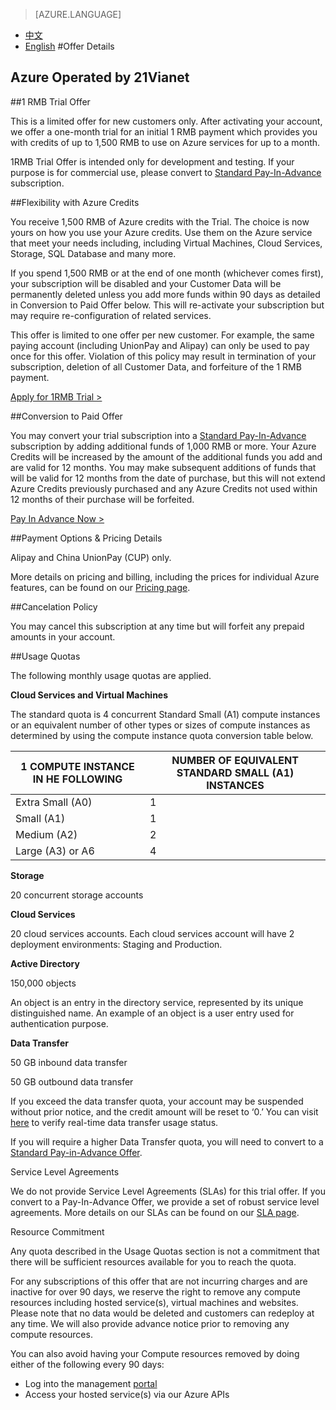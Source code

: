 <properties
	pageTitle="Offer Details - Microsoft Azure"
    description="Offer Details - 1 RMB Trial Offer"
    services=""
    documentationCenter=""
    authors=""
    manager=""
    editor=""
    tags=""/>

<tags ms.service="legal-en" ms.date="" wacn.date="" wacn.lang="en"/>

> [AZURE.LANGUAGE]
- [中文](/offers/ms-mc-azr-44p/)
- [English](/offers/ms-mc-azr-44p-en/)
#Offer Details

## Azure Operated by 21Vianet

##1 RMB Trial Offer

This is a limited offer for new customers only. After activating your account, we offer a one-month trial for an initial 1 RMB payment which provides you with credits of up to 1,500 RMB to use on Azure services for up to a month.

1RMB Trial Offer is intended only for development and testing. If your purpose is for commercial use, please convert to  [Standard Pay-In-Advance](/offers/ms-mc-arz-33p/) subscription.

##Flexibility with Azure Credits

You receive 1,500 RMB of Azure credits with the Trial. The choice is now yours on how you use your Azure credits. Use them on the Azure service that meet your needs including, including Virtual Machines, Cloud Services, Storage, SQL Database and many more.

If you spend 1,500 RMB or at the end of one month (whichever comes first), your subscription will be disabled and your Customer Data will be permanently deleted unless you add more funds within 90 days as detailed in Conversion to Paid Offer below. This will re-activate your subscription but may require re-configuration of related services. 

This offer is limited to one offer per new customer. For example, the same paying account (including UnionPay and Alipay) can only be used to pay once for this offer. Violation of this policy may result in termination of your subscription, deletion of all Customer Data, and forfeiture of the 1 RMB payment.

[Apply for 1RMB Trial >](/pricing/1rmb-trial/)

##Conversion to Paid Offer

You may convert your trial subscription into a  [Standard Pay-In-Advance](/offers/ms-mc-arz-33p/) subscription by adding additional funds of 1,000 RMB or more. Your Azure Credits will be increased by the amount of the additional funds you add and are valid for 12 months. You may make subsequent additions of funds that will be valid for 12 months from the date of purchase, but this will not extend Azure Credits previously purchased and any Azure Credits not used within 12 months of their purchase will be forfeited.

[Pay In Advance Now >](/pricing/pia/)

##Payment Options & Pricing Details

Alipay and China UnionPay (CUP) only.

More details on pricing and billing, including the prices for individual Azure features, can be found on our [Pricing page](/pricing/overview/).

##Cancelation Policy

You may cancel this subscription at any time but will forfeit any prepaid amounts in your account.

##Usage Quotas

The following monthly usage quotas are applied. 

**Cloud Services and Virtual Machines**

The standard quota is 4 concurrent Standard Small (A1) compute instances or an equivalent number of other types or sizes of compute instances as determined by using the compute instance quota conversion table below.


|1 COMPUTE INSTANCE IN  HE FOLLOWING|NUMBER OF EQUIVALENT STANDARD SMALL (A1) INSTANCES|
|-----------------------|----------------------------|
|Extra Small (A0) |1 |
|Small (A1) |1 |
|Medium (A2)| 2 |
|Large (A3) or A6 |4 |

**Storage**

20 concurrent storage accounts

**Cloud Services**

20 cloud services accounts. Each cloud services account will have 2 deployment environments: Staging and Production.

**Active Directory**

150,000 objects

An object is an entry in the directory service, represented by its unique distinguished name. An example of an object is a user entry used for authentication purpose.

**Data Transfer**

50 GB inbound data transfer

50 GB outbound data transfer

If you exceed the data transfer quota, your account may be suspended without prior notice, and the credit amount will be reset to ‘0.’ You can visit [here](https://account.windowsazure.cn/Subscriptions/) to verify real-time data transfer usage status.

If you will require a higher Data Transfer quota, you will need to convert to a  [Standard Pay-in-Advance Offer](/offers/ms-mc-arz-33p/).

Service Level Agreements

We do not provide Service Level Agreements (SLAs) for this trial offer. If you convert to a Pay-In-Advance Offer, we provide a set of robust service level agreements. More details on our SLAs can be found on our  [SLA page](/support/legal/sla/). 

Resource Commitment

Any quota described in the Usage Quotas section is not a commitment that there will be sufficient resources available for you to reach the quota.

For any subscriptions of this offer that are not incurring charges and are inactive for over 90 days, we reserve the right to remove any compute resources including hosted service(s), virtual machines and websites. Please note that no data would be deleted and customers can redeploy at any time. We will also provide advance notice prior to removing any compute resources.

You can also avoid having your Compute resources removed by doing either of the following every 90 days:
- Log into the management [portal](https://manage.windowsazure.cn/)
- Access your hosted service(s) via our Azure APIs